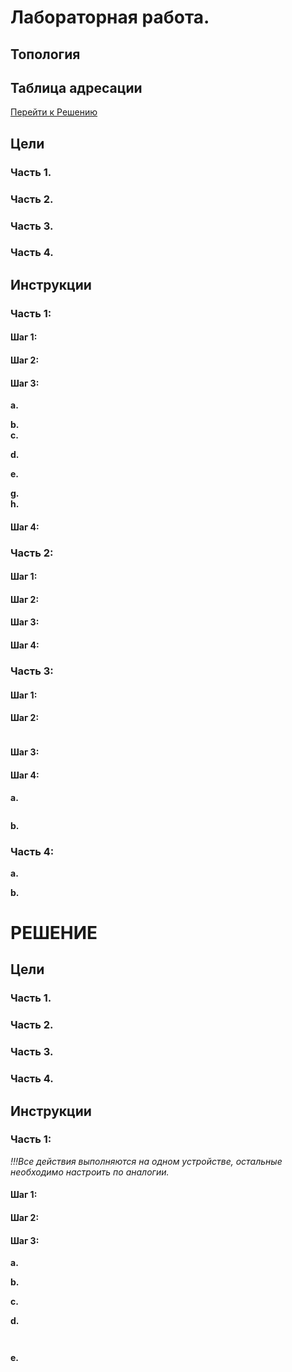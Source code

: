 # Лабораторная работа. 

## Топология
 


## Таблица адресации




[Перейти к Решению ](#Решение)


## Цели
### Часть 1. 
### Часть 2. 
### Часть 3. 
### Часть 4. 

## Инструкции
### Часть 1:	

#### Шаг 1:	

#### Шаг 2:	
#### Шаг 3:	

**a.**	

**b.**	
**c.**	

**d.**	

**e.**	


**g.**	
**h.**	

#### Шаг 4:	

### Часть 2:
#### Шаг 1:	

#### Шаг 2:	

#### Шаг 3:	

#### Шаг 4:	

### Часть 3:	
#### Шаг 1:	


#### Шаг 2:	

```

```

#### Шаг 3:	



#### Шаг 4:
**a.**	
```

```

**b.**	

### Часть 4:	
**a.**	

**b.**	

# РЕШЕНИЕ

## Цели
### Часть 1. 
### Часть 2. 
### Часть 3. 
### Часть 4. 

## Инструкции
### Часть 1:	

*!!!Все действия выполняются на одном устройстве, остальные необходимо настроить по аналогии.*

#### Шаг 1:	

#### Шаг 2:	
#### Шаг 3:	
**a.**	

**b.**


**c.**	


**d.**	
```

```



```

```

**e.**	
